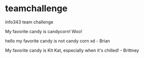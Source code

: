 # teamchallenge
Info343 team challenge


My favorite candy is candycorn! Woo!



hello my favorite candy is not candy corn xd - Brian

My favorite candy is Kit Kat, especially when it's chilled! - Brittney